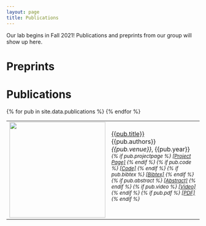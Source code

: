 ```yaml
---
layout: page
title: Publications
---
```


Our lab begins in Fall 2021! Publications and preprints from our group will show up here.

# Preprints

# Publications

<script>
function showhide(d) {
  var x = document.getElementById(d);
  if (x.style.display === "none") {
    x.style.display = "block";
  } else {
    x.style.display = "none";
  }
}
</script>

<script type="text/javascript">
function myFunction(myMessage) {
    alert(myMessage);
}
</script>

<table cellpadding="10" width="100%">
{% for pub in site.data.publications %}
    <tr>
        <td width="250" height="100">
            <img src="{{pub.image}}" img width="250">
            <!--{% if pub.note %}
                <img src="{{ pub.image }}" img width="250">
            {% else %}
                <img src="" img width="250">
            {% endif %}-->
        </td>
        <td><a href="{{pub.pdf}}">{{pub.title}}</a><br>
            {{pub.authors}}<br>
            <em>{{pub.venue}}</em>, {{pub.year}}
            <div style="font-size:small">
                <em>
                    {% if pub.projectpage %}
                        <a href="{{pub.projectpage}}">[Project Page]</a>
                    {% endif %}
                    {% if pub.code %}
                        <a href="{{pub.code}}">[Code]</a>
                    {% endif %}
                    {% if pub.bibtex %}
                        <!--<a href="javascript:copy(div{{pub.id}},bib{{pub.id}})">[Bibtex]</a>-->
                        <!--<a href="javascript:showhide(bib{{pub.id}})">[Bibtex]</a>-->
                        <!--<a href="javascript:copyDiv('bib{{pub.id}}','div{{pub.id}}')">[Bibtex]</a>-->
                        <!--<a href="javascript:copyDiv('bib2','div2')">[Bibtex]</a>-->
                        <!--<a href="javascript:alert('You clicked!')">My link</a>-->
                        <!--<a href="javascript:myFunction('You clicked!')">My link</a>-->
                        <!-- <a href="javascript:showhide('bib2')">Bib2</a> -->
                        <a href="javascript:showhide('bib{{pub.id}}')">[Bibtex]</a>
                    {% endif %}
                    {% if pub.abstract %}
                        <!--<a href="javascript:copy('div{{pub.id}}','abs{{pub.id}}')">[Abstract]</a>-->
                        <!--<a href="javascript:showhide(abs{{pub.id}})">[Abstract]</a>-->
                        <!--<a href="javascript:copy(div2,bib2)">[Bibtex]</a>-->
                        <!--<a href="javascript:alert('{{pub.id}}')">My link</a>-->
                        <a href="javascript:showhide('abs{{pub.id}}')">[Abstract]</a>
                    {% endif %}
                    {% if pub.video %}
                        <a href="{{pub.video}}">[Video]</a>
                    {% endif %}
                    {% if pub.pdf %}
                        <a href="{{pub.pdf}}">[PDF]</a>
                    {% endif %}
                </em>
                <div id="bib{{pub.id}}" style="display:none">
                    ```
                        {{pub.bibtex}}
                    ```
                </div>
                <div id="abs{{pub.id}}" style="display:none">
                    {{pub.abstract}}
                </div>
            </div>
            <br>
        </td>
    </tr>
{% endfor %}
</table>



